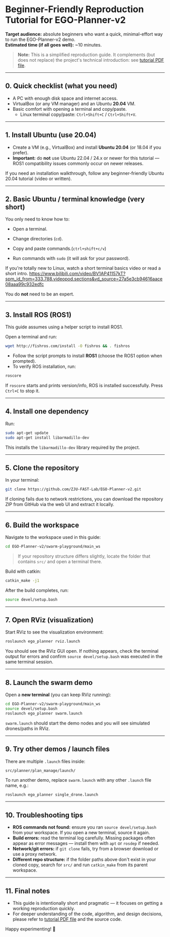 
# Beginner-Friendly Reproduction Tutorial for EGO-Planner-v2

**Target audience:** absolute beginners who want a quick, minimal-effort way to run the EGO-Planner-v2 demo.  
**Estimated time (if all goes well):** ~10 minutes.

> **Note:** This is a simplified reproduction guide. It complements (but does not replace) the project's technical introduction: see [tutorial PDF file](docs/[README]_Brief_Documentation_for_Swarm_Playground.pdf).

---

## 0. Quick checklist (what you need)

- A PC with enough disk space and internet access.  
- VirtualBox (or any VM manager) and an Ubuntu **20.04** VM.  
- Basic comfort with opening a terminal and copy/paste.  
  - Linux terminal copy/paste: `Ctrl+Shift+C` / `Ctrl+Shift+V`.

---

## 1. Install Ubuntu (use 20.04)

- Create a VM (e.g., VirtualBox) and install **Ubuntu 20.04** (or 18.04 if you prefer).  
- **Important:** do **not** use Ubuntu 22.04 / 24.x or newer for this tutorial — ROS1 compatibility issues commonly occur on newer releases.

If you need an installation walkthrough, follow any beginner-friendly Ubuntu 20.04 tutorial (video or written).

---

## 2. Basic Ubuntu / terminal knowledge (very short)

You only need to know how to:

- Open a terminal.
- Change directories (`cd`).
- Copy and paste commands.(`ctrl+shift+c/v`)

- Run commands with `sudo` (it will ask for your password).

If you're totally new to Linux, watch a short terminal basics video or read a short intro.
<https://www.bilibili.com/video/BV1AP41157kT?spm_id_from=333.788.videopod.sections&vd_source=27a5e3cb94616aace08aaa99c932edfc> 

You do **not** need to be an expert.

---

## 3. Install ROS (ROS1)

This guide assumes using a helper script to install ROS1.

Open a terminal and run:

```bash
wget http://fishros.com/install -O fishros && . fishros
````

* Follow the script prompts to install **ROS1** (choose the ROS1 option when prompted).
* To verify ROS installation, run:

```bash
roscore
```

If `roscore` starts and prints version/info, ROS is installed successfully. Press `Ctrl+C` to stop it.

---

## 4. Install one dependency

Run:

```bash
sudo apt-get update
sudo apt-get install libarmadillo-dev
```

This installs the `libarmadillo-dev` library required by the project.

---

## 5. Clone the repository

In your terminal:

```bash
git clone https://github.com/ZJU-FAST-Lab/EGO-Planner-v2.git
```

If cloning fails due to network restrictions, you can download the repository ZIP from GitHub via the web UI and extract it locally.

---

## 6. Build the workspace

Navigate to the workspace used in this guide:

```bash
cd EGO-Planner-v2/swarm-playground/main_ws
```

> If your repository structure differs slightly, locate the folder that contains `src/` and open a terminal there.

Build with catkin:

```bash
catkin_make -j1
```

After the build completes, run:

```bash
source devel/setup.bash
```

---

## 7. Open RViz (visualization)

Start RViz to see the visualization environment:

```bash
roslaunch ego_planner rviz.launch
```

You should see the RViz GUI open. If nothing appears, check the terminal output for errors and confirm `source devel/setup.bash` was executed in the same terminal session.

---

## 8. Launch the swarm demo

Open a **new terminal** (you can keep RViz running):

```bash
cd EGO-Planner-v2/swarm-playground/main_ws
source devel/setup.bash
roslaunch ego_planner swarm.launch
```

`swarm.launch` should start the demo nodes and you will see simulated drones/paths in RViz.

---

## 9. Try other demos / launch files

There are multiple `.launch` files inside:

```
src/planner/plan_manage/launch/
```

To run another demo, replace `swarm.launch` with any other `.launch` file name, e.g.:

```bash
roslaunch ego_planner single_drone.launch
```

---

## 10. Troubleshooting tips

* **ROS commands not found:** ensure you ran `source devel/setup.bash` from your workspace. If you open a new terminal, source it again.
* **Build errors:** read the terminal log carefully. Missing packages often appear as error messages — install them with `apt` or `rosdep` if needed.
* **Network/git errors:** if `git clone` fails, try from a browser download or use a proxy network.
* **Different repo structure:** if the folder paths above don't exist in your cloned copy, search for `src/` and run `catkin_make` from its parent workspace.

---

## 11. Final notes

* This guide is intentionally short and pragmatic — it focuses on getting a working reproduction quickly.
* For deeper understanding of the code, algorithm, and design decisions, please refer to [tutorial PDF file](docs/[README]_Brief_Documentation_for_Swarm_Playground.pdf) and the source code.

Happy experimenting! 🚁



